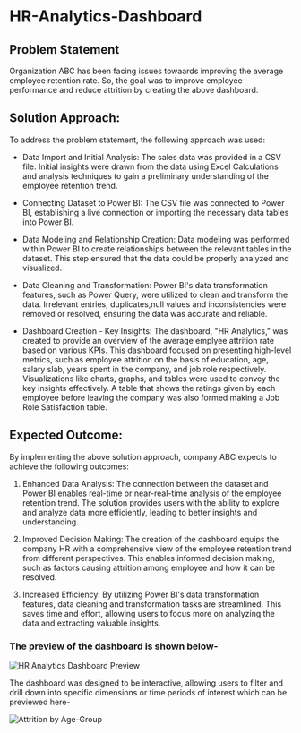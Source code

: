 # HR-Analytics-Dashboard
## Problem Statement
Organization ABC has been facing issues towaards improving the average employee retention rate. So, the goal was to improve employee performance and reduce attrition by creating the above dashboard.
## Solution Approach:
To address the problem statement, the following approach was used:

- Data Import and Initial Analysis:
The sales data was provided in a CSV file. Initial insights were drawn from the data using Excel Calculations and analysis techniques to gain a preliminary understanding of the employee retention trend.

- Connecting Dataset to Power BI:
The CSV file was connected to Power BI, establishing a live connection or importing the necessary data tables into Power BI.

- Data Modeling and Relationship Creation:
Data modeling was performed within Power BI to create relationships between the relevant tables in the dataset. This step ensured that the data could be properly analyzed and visualized.

* Data Cleaning and Transformation:
Power BI's data transformation features, such as Power Query, were utilized to clean and transform the data. Irrelevant entries, duplicates,null values and inconsistencies were removed or resolved, ensuring the data was accurate and reliable.

* Dashboard Creation - Key Insights:
The dashboard, "HR Analytics," was created to provide an overview of the average emplyee attrition rate based on various KPIs. This dashboard focused on presenting high-level metrics, such as employee attrition on the basis of education, age, salary slab, years spent in the company, and job role respectively. Visualizations like charts, graphs, and tables were used to convey the key insights effectively. A table that shows the ratings given by each employee before leaving the company was also formed making a Job Role Satisfaction table.

## Expected Outcome:
By implementing the above solution approach, company ABC expects to achieve the following outcomes:

1. Enhanced Data Analysis: The connection between the dataset and Power BI enables real-time or near-real-time analysis of the employee retention trend. The solution provides users with the ability to explore and analyze data more efficiently, leading to better insights and understanding.

2. Improved Decision Making: The creation of the dashboard equips the company HR with a comprehensive view of the employee retention trend from different perspectives. This enables informed decision making, such as factors causing attrition among employee and how it can be resolved.

3. Increased Efficiency: By utilizing Power BI's data transformation features, data cleaning and transformation tasks are streamlined. This saves time and effort, allowing users to focus more on analyzing the data and extracting valuable insights.

### The preview of the dashboard is shown below-
![HR Analytics Dashboard Preview](https://github.com/AlankritaSah/incentify/assets/82670991/a95091af-7a93-4df6-96f9-a4818826860e)

The dashboard was designed to be interactive, allowing users to filter and drill down into specific dimensions or time periods of interest which can be previewed here-

![Attrition by Age-Group](https://github.com/AlankritaSah/incentify/assets/82670991/7b59f8b8-189c-489a-ab5c-8d35a7f6114c)
